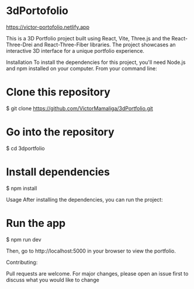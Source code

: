 # 3dPortofolio

https://victor-portofolio.netlify.app

This is a 3D Portfolio project built using React, Vite, Three.js and the React-Three-Drei and React-Three-Fiber libraries. The project showcases an interactive 3D interface for a unique portfolio experience.



Installation
To install the dependencies for this project, you'll need Node.js and npm installed on your computer. From your command line:
# Clone this repository
$ git clone https://github.com/VictorMamaliga/3dPortfolio.git

# Go into the repository
$ cd 3dportfolio

# Install dependencies
$ npm install

Usage
After installing the dependencies, you can run the project:
# Run the app
$ npm run dev

Then, go to http://localhost:5000 in your browser to view the portfolio.

Contributing:

Pull requests are welcome. For major changes, please open an issue first to discuss what you would like to change
